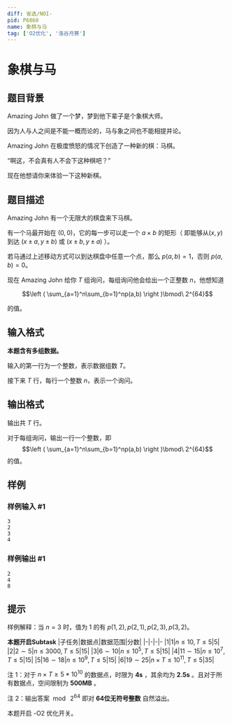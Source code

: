 ```yaml
---
diff: 省选/NOI-
pid: P6860
name: 象棋与马
tag: ['O2优化', '洛谷月赛']
---
```

# 象棋与马
## 题目背景

Amazing John 做了一个梦，梦到他下辈子是个象棋大师。

因为人与人之间是不能一概而论的，马与象之间也不能相提并论。

Amazing John 在极度愤怒的情况下创造了一种新的棋：马棋。

“啊这，不会真有人不会下这种棋吧？”

现在他想请你来体验一下这种新棋。
## 题目描述

Amazing John 有一个无限大的棋盘来下马棋。

有一个马最开始在 $(0,0)$，它的每一步可以走一个 $a\times b$ 的矩形（ 即能够从$(x,y)$到达 $(x\pm a,y\pm b)$ 或 $(x\pm b,y\pm a)$ ）。

若马通过上述移动方式可以到达棋盘中任意一个点，那么 $p(a,b)=1$，否则 $p(a,b)=0$。

现在 Amazing John 给你 $T$ 组询问，每组询问他会给出一个正整数 $n$，他想知道 

$$\left ( \sum_{a=1}^n\sum_{b=1}^np(a,b) \right )\bmod\ 2^{64}$$

的值。
## 输入格式

**本题含有多组数据。**

输入的第一行为一个整数，表示数据组数 $T$。

接下来 $T$ 行，每行一个整数 $n$，表示一个询问。
## 输出格式

输出共 $T$ 行。

对于每组询问，输出一行一个整数，即
$$\left ( \sum_{a=1}^n\sum_{b=1}^np(a,b) \right )\bmod\ 2^{64}$$
的值。
## 样例

### 样例输入 #1
```
3
2
3
4
```
### 样例输出 #1
```
2
4
8
```
## 提示

样例解释：当 $n=3$ 时，值为 $1$ 的有 $p(1,2),p(2,1),p(2,3),p(3,2)$。

**本题开启Subtask**
|子任务|数据点|数据范围|分数|
|-|-|-|-
|$1$|$1$|$n\leq 10,T\leq5$|$5$|
|$2$|$2\sim 5$|$n\leq 3000,T\leq5$|$15$|
|$3$|$6\sim 10$|$n\leq 10^5,T\leq 5$|$15$|
|$4$|$11\sim 15$|$n\leq 10^7,T\leq5$|$15$|
|$5$|$16\sim 18$|$n\leq10^9,T\leq 5$|$15$|
|$6$|$19\sim 25$|$n\times T\leq 10^{11},T\leq 5$|$35$|

注 1：对于 $n\times T\geq 5*10^{10}$ 的数据点，时限为 **4s** ，其余均为 **2.5s** 。且对于所有数据点，空间限制为 **500MB** 。

注 2：输出答案 $\bmod\ 2^{64}$ 即对 **64位无符号整数** 自然溢出。

本题开启 -O2 优化开关。
